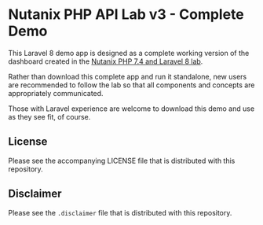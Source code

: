 # Nutanix PHP API Lab v3 - Complete Demo

This Laravel 8 demo app is designed as a complete working version of the dashboard created in the [Nutanix PHP 7.4 and Laravel 8 lab](https://www.nutanix.dev/labs/php-7-4-laravel-8-api-lab/).

Rather than download this complete app and run it standalone, new users are recommended to follow the lab so that all components and concepts are appropriately communicated.

Those with Laravel experience are welcome to download this demo and use as they see fit, of course.

## License

Please see the accompanying LICENSE file that is distributed with this repository.

## Disclaimer

Please see the `.disclaimer` file that is distributed with this repository.
